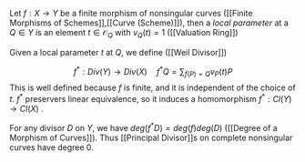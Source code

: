 Let $f:X\rightarrow Y$ be a finite morphism of nonsingular curves ([[Finite Morphisms of Schemes]],[[Curve (Scheme)]]), then a *local parameter* at a $Q\in Y$ is an element $t\in \mathcal{O}_Q$ with $v_Q(t)=1$ ([[Valuation Ring]])

Given a local parameter $t$ at $Q$, we define ([[Weil Divisor]])

$$ f^*:Div(Y)\rightarrow Div(X) \quad f^*Q = \sum_{f(P)=Q}v_P(t)P$$ This is well defined because $f$ is finite, and it is independent of the choice of $t$. 
$f^*$ preservers linear equivalence, so it induces a homomorphism $f^*:Cl(Y)\rightarrow Cl(X)$ .

For any divisor $D$ on $Y$, we have $deg(f^*D) = deg(f) deg(D)$ ([[Degree of a Morphism of Curves]]). Thus [[Principal Divisor]]s on complete nonsingular curves have degree $0$.